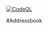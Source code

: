 [![CodeQL](https://github.com/InternalErrorGit/Addressbook/actions/workflows/codeql-analysis.yml/badge.svg)](https://github.com/InternalErrorGit/Addressbook/actions/workflows/codeql-analysis.yml)

#Addressbook
